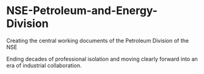 NSE-Petroleum-and-Energy-Division
=================================

Creating the central working documents of the Petroleum Division of the NSE

Ending decades of professional isolation and moving clearly forward into an era of industrial collaboration.

